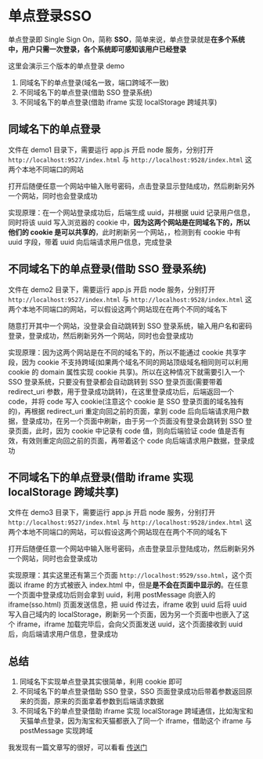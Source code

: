 # 单点登录SSO

单点登录即 Single Sign On，简称 **SSO**，简单来说，单点登录就是**在多个系统中，用户只需一次登录，各个系统即可感知该用户已经登录**  

这里会演示三个版本的单点登录 demo  

1. 同域名下的单点登录(域名一致，端口跨域不一致)
2. 不同域名下的单点登录(借助 SSO 登录系统)
3. 不同域名下的单点登录(借助 iframe 实现 localStorage 跨域共享)

## 同域名下的单点登录

文件在 demo1 目录下，需要运行 app.js 开启 node 服务，分别打开 `http://localhost:9527/index.html` 与 `http://localhost:9528/index.html` 这两个本地不同端口的网站  

打开后随便任意一个网站中输入账号密码，点击登录显示登陆成功，然后刷新另外一个网站，同时也会登录成功  

实现原理：在一个网站登录成功后，后端生成 uuid，并根据 uuid 记录用户信息，同时将该 uuid 写入浏览器的 cookie 中，**因为这两个网站是在同域名下的，所以他们的 cookie 是可以共享的**，此时刷新另一个网站，，检测到有 cookie 中有 uuid 字段，带着 uuid 向后端请求用户信息，完成登录  

## 不同域名下的单点登录(借助 SSO 登录系统)

文件在 demo2 目录下，需要运行 app.js 开启 node 服务，分别打开 `http://localhost:9527/index.html` 与 `http://localhost:9528/index.html` 这两个本地不同端口的网站，可以假设这两个网站现在在两个不同的域名下  

随意打开其中一个网站，没登录会自动跳转到 SSO 登录系统，输入用户名和密码登录，登录成功，然后刷新另外一个网站，同时也会登录成功  

实现原理：因为这两个网站是在不同的域名下的，所以不能通过 cookie 共享字段，因为 cookie 不支持跨域(如果两个域名不同的网站顶级域名相同则可以利用 cookie 的 domain 属性实现 cookie 共享)。所以在这种情况下就需要引入一个 SSO 登录系统，只要没有登录都会自动跳转到 SSO 登录页面(需要带着 redirect_uri 参数，用于登录成功跳转)，在这里登录成功后，后端返回一个 code，并将 code 写入 cookie(注意这个 cookie 是 SSO 登录页面的域名独有的)，再根据 redirect_uri 重定向回之前的页面，拿到 code 后向后端请求用户数据，登录成功，在另一个页面中刷新，由于另一个页面没有登录会跳转到 SSO 登录页面，此时，因为 cookie 中记录有 code 值，则向后端验证 code 值是否有效，有效则重定向回之前的页面，再带着这个 code 向后端请求用户数据，登录成功  

## 不同域名下的单点登录(借助 iframe 实现 localStorage 跨域共享)

文件在 demo3 目录下，需要运行 app.js 开启 node 服务，分别打开 `http://localhost:9527/index.html` 与 `http://localhost:9528/index.html` 这两个本地不同端口的网站，可以假设这两个网站现在在两个不同的域名下  

打开后随便任意一个网站中输入账号密码，点击登录显示登陆成功，然后刷新另外一个网站，同时也会登录成功  

实现原理：其实这里还有第三个页面 `http://localhost:9529/sso.html`，这个页面以 iframe 的方式被嵌入 index.html 中，但是**是不会在页面中显示的**。在任意一个页面中登录成功后则会拿到 uuid，利用 postMessage 向嵌入的 iframe(sso.html) 页面发送信息，把 uuid 传过去，iframe 收到 uuid 后将 uuid 写入自己域内的 localStorage，刷新另一个页面，因为另一个页面中也嵌入了这个 iframe，iframe 加载完毕后，会向父页面发送 uuid，这个页面接收到 uuid 后，向后端请求用户信息，登录成功  

## 总结

1. 同域名下实现单点登录其实很简单，利用 cookie 即可
2. 不同域名下的单点登录借助 SSO 登录，SSO 页面登录成功后带着参数返回原来的页面，原来的页面拿着参数到后端请求数据
3. 不同域名下的单点登录借助 iframe 实现 localStorage 跨域通信，比如淘宝和天猫单点登录，因为淘宝和天猫都嵌入了同一个 iframe，借助这个 iframe 与 postMessage 实现跨域

我发现有一篇文章写的很好，可以看看 [传送门](https://www.jianshu.com/p/75edcc05acfd)  



